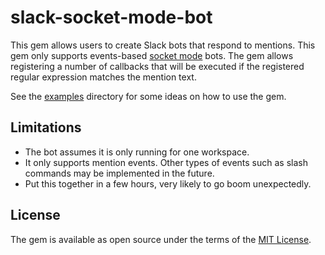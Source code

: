 # slack-socket-mode-bot

This gem allows users to create Slack bots that respond to mentions. This gem only supports events-based [socket mode](https://api.slack.com/apis/socket-mode) bots. The gem allows registering a number of callbacks that will be executed if the registered regular expression matches the mention text.

See the [examples](https://github.com/guille/slack-socket-mode-bot/blob/master/examples) directory for some ideas on how to use the gem.

## Limitations

- The bot assumes it is only running for one workspace.
- It only supports mention events. Other types of events such as slash commands may be implemented in the future.
- Put this together in a few hours, very likely to go boom unexpectedly.

## License

The gem is available as open source under the terms of the [MIT License](https://opensource.org/licenses/MIT).
